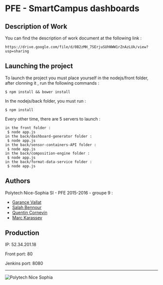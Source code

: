 # PFE - SmartCampus dashboards 


## Description of Work 

You can find the description of work document at the following link :

	https://drive.google.com/file/d/0B2zMH_7SErjuSUhNWW1rZnAzLUk/view?usp=sharing

## Launching the project

To launch the project you must place yourself in the nodejs/front folder, after clonning it , run the following commands : 

	$ npm install && bower install
 
In the nodejs/back folder, you must run : 

	$ npm install

Every other time, there are 5 servers to launch : 

	in the front folder : 
	 $ node app.js
	in the back/dashboard-generator folder :
	 $ node app.js
	in the back/sensor-containers-API folder : 
	 $ node app.js
	in the back/composition-engine folder : 
     $ node app.js
    in the back/format-data-service folder : 
     $ node app.js

## Authors

Polytech Nice-Sophia SI - PFE 2015-2016 - groupe 9 :

* [Garance Vallat](mailto:garance.vallat@gmail.com)
* [Salah Bennour](mailto:bennour@polytech.unice.fr)
* [Quentin Cornevin](mailto:qcornevin@gmail.com)
* [Marc Karassev](mailto:marc.karassev@yahoo.fr)

## Production

IP: 52.34.201.18

Front port: 80

Jenkins port: 8080

---

![Polytech Nice Sophia](http://users.polytech.unice.fr/~bennour/logos.png)
